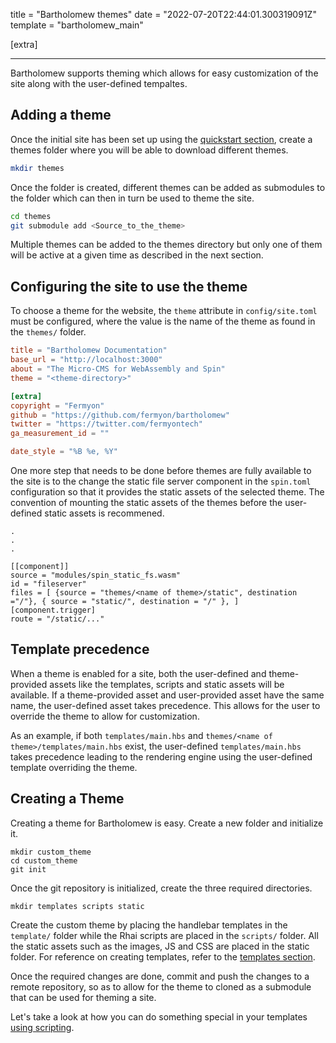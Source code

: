 title = "Bartholomew themes"
date = "2022-07-20T22:44:01.300319091Z"
template = "bartholomew_main"

[extra]

---

Bartholomew supports theming which allows for easy customization of the site along with the user-defined tempaltes.

## Adding a theme

Once the initial site has been set up using the [quickstart section](./quickstart), create a themes folder where you will be able to download different themes.

```bash
mkdir themes
```

Once the folder is created, different themes can be added as submodules to the folder which can then in turn be used to theme the site.

```bash
cd themes
git submodule add <Source_to_the_theme>
```

Multiple themes can be added to the themes directory but only one of them will be active at a given time as described in the next section.

## Configuring the site to use the theme

To choose a theme for the website, the `theme` attribute in `config/site.toml` must be configured, where the value is the name of the theme as found in the `themes/` folder.

```toml
title = "Bartholomew Documentation"
base_url = "http://localhost:3000"
about = "The Micro-CMS for WebAssembly and Spin"
theme = "<theme-directory>"

[extra]
copyright = "Fermyon"
github = "https://github.com/fermyon/bartholomew"
twitter = "https://twitter.com/fermyontech"
ga_measurement_id = ""

date_style = "%B %e, %Y"
```

One more step that needs to be done before themes are fully available to the site is to the change the static file server component in the `spin.toml` configuration so that it provides the static assets of the selected theme. The convention of mounting the static assets of the themes before the user-defined static assets is recommened.  

```
.
.
.

[[component]]
source = "modules/spin_static_fs.wasm"
id = "fileserver"
files = [ {source = "themes/<name of theme>/static", destination ="/"}, { source = "static/", destination = "/" }, ]
[component.trigger]
route = "/static/..."
```

## Template precedence

When a theme is enabled for a site, both the user-defined and theme-provided assets like the templates, scripts and static assets will be available. If a theme-provided asset and user-provided asset have the same name, the user-defined asset takes precedence. This allows for the user to override the theme to allow for customization. 

As an example, if both `templates/main.hbs` and `themes/<name of theme>/templates/main.hbs` exist, the user-defined `templates/main.hbs` takes precedence leading to the rendering engine using the user-defined template overriding the theme.

## Creating a Theme

Creating a theme for Bartholomew is easy. Create a new folder and initialize it.

```
mkdir custom_theme
cd custom_theme
git init
```

Once the git repository is initialized, create the three required directories.

```
mkdir templates scripts static
```

Create the custom theme by placing the handlebar templates in the `template/` folder while the Rhai scripts are placed in the `scripts/` folder. All the static assets such as  the images, JS and CSS are placed in the static folder. For reference on creating templates, refer to the [templates section](./templates).

Once the required changes are done, commit and push the changes to a remote repository, so as to allow for the theme to cloned as a submodule that can be used for theming a site. 

Let's take a look at how you can do something special in your templates [using scripting](./scripting.md).
